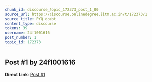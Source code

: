 ```yaml
---
chunk_id: discourse_topic_172373_post_1_00
source_url: https://discourse.onlinedegree.iitm.ac.in/t/172373/1
source_title: PYQ doubt
content_type: discourse
tokens: 39
username: 24f1001616
post_number: 1
topic_id: 172373
---
```


## Post #1 by 24f1001616

**Direct Link**: [Post #1](https://discourse.onlinedegree.iitm.ac.in/t/172373/1)
